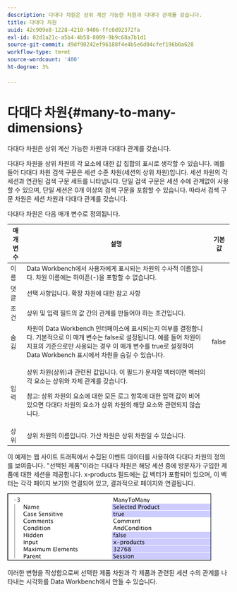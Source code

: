```yaml
---
description: 다대다 차원은 상위 계산 가능한 차원과 다대다 관계를 갖습니다.
title: 다대다 차원
uuid: 42c909e8-1228-4210-9406-ffc0d92372fa
exl-id: 02d1a21c-a5b4-4b58-8089-9b9c68a7b1d1
source-git-commit: d9df90242ef96188f4e4b5e6d04cfef196b0a628
workflow-type: tm+mt
source-wordcount: '400'
ht-degree: 3%

---
```


# 다대다 차원{#many-to-many-dimensions}

다대다 차원은 상위 계산 가능한 차원과 다대다 관계를 갖습니다.

다대다 차원을 상위 차원의 각 요소에 대한 값 집합의 표시로 생각할 수 있습니다. 예를 들어 다대다 차원 검색 구문은 세션 수준 차원(세션의 상위 차원)입니다. 세션 차원의 각 세션과 연관된 검색 구문 세트를 나타냅니다. 단일 검색 구문은 세션 수에 관계없이 사용할 수 있으며, 단일 세션은 0개 이상의 검색 구문을 포함할 수 있습니다. 따라서 검색 구문 차원은 세션 차원과 다대다 관계를 갖습니다.

다대다 차원은 다음 매개 변수로 정의됩니다.

<table id="table_A6D495008DFF4DD28A3ECD718D775E54"> 
 <thead> 
  <tr> 
   <th colname="col1" class="entry"> 매개 변수 </th> 
   <th colname="col2" class="entry"> 설명 </th> 
   <th colname="col3" class="entry"> 기본값 </th> 
  </tr> 
 </thead>
 <tbody> 
  <tr> 
   <td colname="col1"> 이름 </td> 
   <td colname="col2"> Data Workbench에서 사용자에게 표시되는 차원의 수사적 이름입니다. 차원 이름에는 하이픈(-)을 포함할 수 없습니다. </td> 
   <td colname="col3"> </td> 
  </tr> 
  <tr> 
   <td colname="col1"> 댓글 </td> 
   <td colname="col2"> 선택 사항입니다. 확장 차원에 대한 참고 사항 </td> 
   <td colname="col3"> </td> 
  </tr> 
  <tr> 
   <td colname="col1"> 조건 </td> 
   <td colname="col2"> 상위 및 입력 필드의 값 간의 관계를 만들어야 하는 조건입니다. </td> 
   <td colname="col3"> </td> 
  </tr> 
  <tr> 
   <td colname="col1"> 숨김 </td> 
   <td colname="col2"> 차원이 Data Workbench 인터페이스에 표시되는지 여부를 결정합니다. 기본적으로 이 매개 변수는 false로 설정됩니다. 예를 들어 차원이 지표의 기준으로만 사용되는 경우 이 매개 변수를 true로 설정하여 Data Workbench 표시에서 차원을 숨길 수 있습니다. </td> 
   <td colname="col3"> false </td> 
  </tr> 
  <tr> 
   <td colname="col1"> 입력 </td> 
   <td colname="col2"> <p>상위 차원(상위)과 관련된 값입니다. 이 필드가 문자열 벡터이면 벡터의 각 요소는 상위와 자체 관계를 갖습니다. </p> <p> <p>참고: 상위 차원의 요소에 대한 모든 로그 항목에 대한 입력 값이 비어 있으면 다대다 차원의 요소가 상위 차원의 해당 요소와 관련되지 않습니다. </p> </p> </td> 
   <td colname="col3"> </td> 
  </tr> 
  <tr> 
   <td colname="col1"> 상위 </td> 
   <td colname="col2"> 상위 차원의 이름입니다. 가산 차원은 상위 차원일 수 있습니다. </td> 
   <td colname="col3"> </td> 
  </tr> 
 </tbody> 
</table>

이 예제는 웹 사이트 트래픽에서 수집된 이벤트 데이터를 사용하여 다대다 차원의 정의를 보여줍니다. &quot;선택된 제품&quot;이라는 다대다 차원은 해당 세션 중에 방문자가 구입한 제품에 대한 세션을 제공합니다. x-products 필드에는 값 벡터가 포함되어 있으며, 이 벡터는 각각 페이지 보기와 연결되어 있고, 결과적으로 페이지와 연결됩니다.

![](assets/cfg_Transformation_Dim_ManytoMany.png)

이러한 변형을 작성함으로써 선택한 제품 차원과 각 제품과 관련된 세션 수의 관계를 나타내는 시각화를 Data Workbench에서 만들 수 있습니다.
